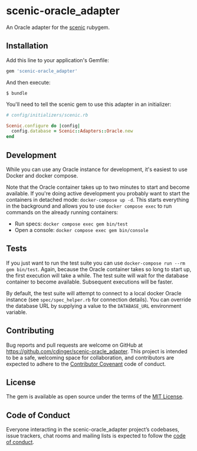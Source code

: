 # scenic-oracle_adapter

An Oracle adapter for the [scenic](https://github.com/scenic-views/scenic) rubygem.

## Installation

Add this line to your application's Gemfile:

```ruby
gem 'scenic-oracle_adapter'
```

And then execute:

    $ bundle

You'll need to tell the scenic gem to use this adapter in an initializer:

```ruby
# config/initializers/scenic.rb

Scenic.configure do |config|
  config.database = Scenic::Adapters::Oracle.new
end
```

## Development

While you can use any Oracle instance for development, it's easiest to use Docker and docker compose.

Note that the Oracle container takes up to two minutes to start and become available. If you're doing active development you probably want to start the containers in detached mode: `docker-compose up -d`. This starts everything in the background and allows you to use `docker compose exec` to run commands on the already running containers:

- Run specs: `docker compose exec gem bin/test`
- Open a console: `docker compose exec gem bin/console`

## Tests

If you just want to run the test suite you can use `docker-compose run --rm gem bin/test`. Again, because the Oracle container takes so long to start up, the first execution will take a while. The test suite will wait for the database container to become available. Subsequent executions will be faster.

By default, the test suite will attempt to connect to a local docker Oracle instance (see `spec/spec_helper.rb` for connection details).
You can override the database URL by supplying a value to the `DATABASE_URL` environment variable.

## Contributing

Bug reports and pull requests are welcome on GitHub at https://github.com/cdinger/scenic-oracle_adapter. This project is intended to be a safe, welcoming space for collaboration, and contributors are expected to adhere to the [Contributor Covenant](http://contributor-covenant.org) code of conduct.

## License

The gem is available as open source under the terms of the [MIT License](https://opensource.org/licenses/MIT).

## Code of Conduct

Everyone interacting in the scenic-oracle_adapter project’s codebases, issue trackers, chat rooms and mailing lists is expected to follow the [code of conduct](https://github.com/cdinger/scenic-oracle_adapter/blob/master/CODE_OF_CONDUCT.md).
